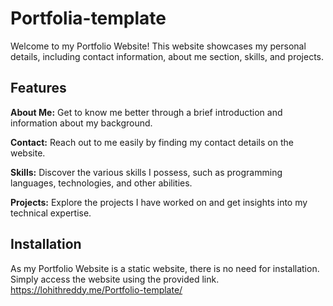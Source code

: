 # Portfolia-template
Welcome to my Portfolio Website! This website showcases my personal details, including contact information, about me section, skills, and projects.
## Features
**About Me:** Get to know me better through a brief introduction and information about my background.

**Contact:** Reach out to me easily by finding my contact details on the website.

**Skills:** Discover the various skills I possess, such as programming languages, technologies, and other abilities.

**Projects:** Explore the projects I have worked on and get insights into my technical expertise.

## Installation
As my Portfolio Website is a static website, there is no need for installation. Simply access the website using the provided link.
https://lohithreddy.me/Portfolio-template/
